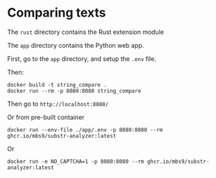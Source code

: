 # Comparing texts

The `rust` directory contains the Rust extension module

The `app` directory contains the Python web app.

First, go to the `app` directory, and setup the `.env` file.

Then:

```shell
docker build -t string_compare .
docker run --rm -p 8080:8080 string_compare
```

Then go to `http://localhost:8080/`

Or from pre-built container

```shell
docker run --env-file ./app/.env -p 8080:8080 --rm ghcr.io/mbs9/substr-analyzer:latest
```

Or

```shell
docker run -e NO_CAPTCHA=1 -p 8080:8080 --rm ghcr.io/mbs9/substr-analyzer:latest
```